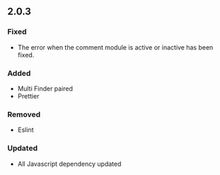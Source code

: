 ## 2.0.3

### Fixed

-   The error when the comment module is active or inactive has been fixed.

### Added

-   Multi Finder paired
-   Prettier

### Removed

-   Eslint

### Updated

-   All Javascript dependency updated
